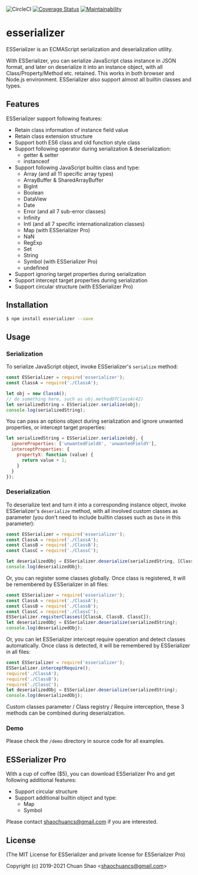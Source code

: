 ![CircleCI](https://circleci.com/gh/shaochuancs/esserializer.svg?style=shield)
[![Coverage Status](https://coveralls.io/repos/github/shaochuancs/esserializer/badge.svg?branch=master)](https://coveralls.io/github/shaochuancs/esserializer?branch=master)
[![Maintainability](https://api.codeclimate.com/v1/badges/dc4d2ca88c7cc8467b81/maintainability)](https://codeclimate.com/github/shaochuancs/esserializer/maintainability)

# esserializer
ESSerializer is an ECMAScript serialization and deserialization utility.

With ESSerializer, you can serialize JavaScript class instance in JSON format, and later on deserialize it into an instance object, with all Class/Property/Method etc. retained. 
This works in both browser and Node.js environment. ESSerializer also support almost all builtin classes and types.

## Features
ESSerializer support following features:
* Retain class information of instance field value
* Retain class extension structure
* Support both ES6 class and old function style class
* Support following operator during serialization & deserialization: 
  * getter & setter
  * instanceof
* Support following JavaScript builtin class and type: 
  * Array (and all 11 specific array types) 
  * ArrayBuffer & SharedArrayBuffer
  * BigInt
  * Boolean
  * DataView
  * Date
  * Error (and all 7 sub-error classes)
  * Infinity
  * Intl (and all 7 specific internationalization classes)
  * Map (with ESSerializer Pro)
  * NaN
  * RegExp
  * Set
  * String
  * Symbol (with ESSerializer Pro)
  * undefined
* Support ignoring target properties during serialization
* Support intercept target properties during serialization
* Support circular structure (with ESSerializer Pro)

## Installation
```sh
$ npm install esserializer --save
```

## Usage

### Serialization
To serialize JavaScript object, invoke ESSerializer's `serialize` method:
```js
const ESSerializer = require('esserializer');
const ClassA = require('./ClassA');

let obj = new ClassA();
// do something here, such as obj.methodOfClassA(42)
let serializedString = ESSerializer.serialize(obj);
console.log(serializedString);
```

You can pass an options object during serialization and ignore unwanted properties, or intercept target properties:

```js
let serializedString = ESSerializer.serialize(obj, {
  ignoreProperties: ['unwantedFieldX', 'unwantedFieldY'],
  interceptProperties: {
    propertyX: function (value) {
      return value + 1;
    }
  }
});
```

### Deserialization
To deserialize text and turn it into a corresponding instance object, invoke ESSerializer's `deserialize` method, 
with all involved custom classes as parameter (you don't need to include builtin classes such as `Date` in this parameter):
```js
const ESSerializer = require('esserializer');
const ClassA = require('./ClassA');
const ClassB = require('./ClassB');
const ClassC = require('./ClassC');

let deserializedObj = ESSerializer.deserialize(serializedString, [ClassA, ClassB, ClassC]);
console.log(deserializedObj);
```

Or, you can register some classes globally. Once class is registered, it will be remembered by ESSerializer in all files:
```js
const ESSerializer = require('esserializer');
const ClassA = require('./ClassA');
const ClassB = require('./ClassB');
const ClassC = require('./ClassC');
ESSerializer.registerClasses([ClassA, ClassB, ClassC]);
let deserializedObj = ESSerializer.deserialize(serializedString);
console.log(deserializedObj);
```

Or, you can let ESSerializer intercept require operation and detect classes automatically. Once class is detected, it will
be remembered by ESSerializer in all files:
```js
const ESSerializer = require('esserializer');
ESSerializer.interceptRequire();
require('./ClassA');
require('./ClassB');
require('./ClassC');
let deserializedObj = ESSerializer.deserialize(serializedString);
console.log(deserializedObj);
```

Custom classes parameter / Class registry / Require interception, these 3 methods can be combined during deserialzation. 

### Demo
Please check the `/demo` directory in source code for all examples.

## ESSerializer Pro
With a cup of coffee ($5), you can download ESSerializer Pro and get following additional features:
* Support circular structure
* Support additional builtin object and type: 
  * Map
  * Symbol

Please contact shaochuancs@gmail.com if you are interested.

## License
(The MIT License for ESSerializer and private license for ESSerializer Pro)

Copyright (c) 2019-2021 Chuan Shao &lt;shaochuancs@gmail.com&gt;
